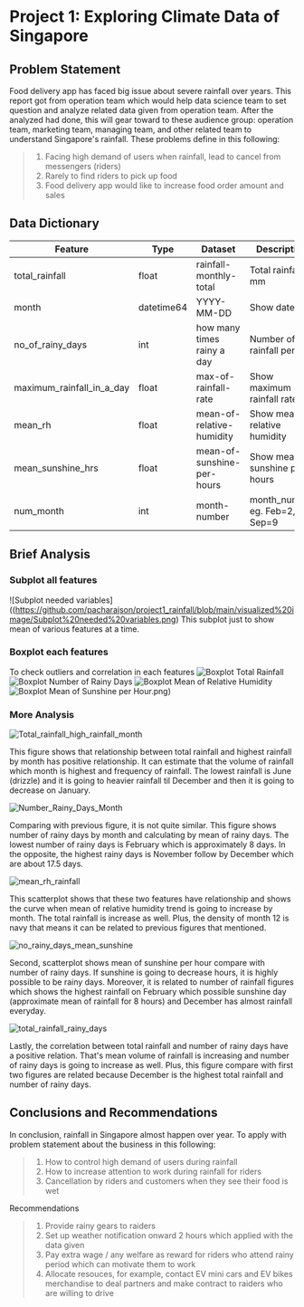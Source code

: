 # Project 1: Exploring Climate Data of Singapore

## Problem Statement
Food delivery app has faced big issue about severe rainfall over years. This report got from operation team which would help data science team to set question and analyze related data given from operation team. After the analyzed had done, this will gear toward to these audience group: operation team, marketing team, managing team, and other related team to understand Singapore's rainfall. These problems define in this following:
> 1. Facing high demand of users when rainfall, lead to cancel from messengers (riders)
> 2. Rarely to find riders to pick up food
> 3. Food delivery app would like to increase food order amount and sales

## Data Dictionary
|Feature|Type|Dataset|Description|
|---|---|---|---|
|total_rainfall|float|rainfall-monthly-total|Total rainfall in mm|
|month|datetime64|YYYY-MM-DD|Show date|
|no_of_rainy_days|int|how many times rainy a day|Number of rainfall per day|
|maximum_rainfall_in_a_day|float|max-of-rainfall-rate|Show maximum rainfall rate|
|mean_rh|float|mean-of-relative-humidity|Show mean of relative humidity|
|mean_sunshine_hrs|float|mean-of-sunshine-per-hours|Show mean of sunshine per hours|
|num_month|int|month-number|month_number eg. Feb=2, Sep=9

## Brief Analysis

### Subplot all features
![Subplot needed variables]((https://github.com/pacharajson/project1_rainfall/blob/main/visualized%20image/Subplot%20needed%20variables.png)
This subplot just to show mean of various features at a time.

### Boxplot each features
To check outliers and correlation in each features
![Boxplot Total Rainfall](https://github.com/pacharajson/project1_rainfall/blob/main/visualized%20image/Boxplot%20Number%20of%20Rainy%20Days.png)
![Boxplot Number of Rainy Days](https://github.com/pacharajson/project1_rainfall/blob/main/visualized%20image/Boxplot%20Number%20of%20Rainy%20Days.png)
![Boxplot Mean of Relative Humidity](https://github.com/pacharajson/project1_rainfall/blob/main/visualized%20image/Boxplot%20Mean%20of%20Relative%20Humidity.png)
![Boxplot Mean of Sunshine per Hour.png)](https://github.com/pacharajson/project1_rainfall/blob/main/visualized%20image/Boxplot%20Total%20Rainfall.png)

### More Analysis
![Total_rainfall_high_rainfall_month](https://github.com/pacharajson/project1_rainfall/blob/main/visualized%20image/total_rainfall_high_rainfall_month.PNG)

This figure shows that relationship between total rainfall and highest rainfall by month has positive relationship.
It can estimate that the volume of rainfall which month is highest and frequency of rainfall. The lowest rainfall is June (drizzle) and it is going to heavier rainfall til December and then it is going to decrease on January.

![Number_Rainy_Days_Month](https://github.com/pacharajson/project1_rainfall/blob/main/visualized%20image/number_of_rainy_days_by_month.png)

Comparing with previous figure, it is not quite similar. This figure shows number of rainy days by month and calculating by mean of rainy days. The lowest number of rainy days is February which is approximately 8 days. In the opposite, the highest rainy days is November follow by December which are about 17.5 days.

![mean_rh_rainfall](https://github.com/pacharajson/project1_rainfall/blob/main/visualized%20image/Mean%20Relative%20Humidity%20VS%20Total%20Rainfall.png)

This scatterplot shows that these two features have relationship and shows the curve when mean of relative humidity trend is going to increase by month. The total rainfall is increase as well. Plus, the density of month 12 is navy that means it can be related to previous figures that mentioned.

![no_rainy_days_mean_sunshine](https://github.com/pacharajson/project1_rainfall/blob/main/visualized%20image/Mean%20Relative%20Humidity%20VS%20Total%20Rainfall.png)

Second, scatterplot shows mean of sunshine per hour compare with number of rainy days. If sunshine is going to decrease hours, it is highly possible to be rainy days. Moreover, it is related to number of rainfall figures which shows the highest rainfall on February which possible sunshine day (approximate mean of rainfall for 8 hours) and December has almost rainfall everyday.

![total_rainfall_rainy_days](https://github.com/pacharajson/project1_rainfall/blob/main/visualized%20image/total_rainfall_rainy_days.PNG)

Lastly, the correlation between total rainfall and number of rainy days have a positive relation. That's mean volume of rainfall is increasing and number of rainy days is going to increase as well. Plus, this figure compare with first two figures are related because December is the highest total rainfall and number of rainy days.


## Conclusions and Recommendations
In conclusion, rainfall in Singapore almost happen over year. To apply with problem statement about the business in this following:
> 1. How to control high demand of users during rainfall
> 2. How to increase attention to work during rainfall for riders
> 3. Cancellation by riders and customers when they see their food is wet

Recommendations
> 1. Provide rainy gears to raiders
> 2. Set up weather notification onward 2 hours which applied with the data given
> 3. Pay extra wage / any welfare as reward for riders who attend rainy period which can motivate them to work
> 4. Allocate resouces, for example, contact EV mini cars and EV bikes merchandise to deal partners and make contract to raiders who are willing to drive
